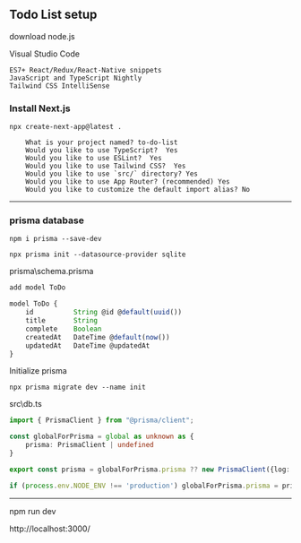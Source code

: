 ## Todo List setup

download node.js

Visual Studio Code
```text
ES7+ React/Redux/React-Native snippets
JavaScript and TypeScript Nightly
Tailwind CSS IntelliSense
```
### Install Next.js
```text
npx create-next-app@latest .

	What is your project named? to-do-list
	Would you like to use TypeScript?  Yes
	Would you like to use ESLint?  Yes
	Would you like to use Tailwind CSS?  Yes
	Would you like to use `src/` directory? Yes
	Would you like to use App Router? (recommended) Yes
	Would you like to customize the default import alias? No
```
--------------------------------------
### prisma database
```text
npm i prisma --save-dev

npx prisma init --datasource-provider sqlite
```
prisma\schema.prisma  
```javascript
add model ToDo

model ToDo {
	id          String @id @default(uuid())
	title       String
	complete    Boolean
	createdAt   DateTime @default(now())
	updatedAt   DateTime @updatedAt
}
```
Initialize prisma
```text
npx prisma migrate dev --name init
```
src\db.ts
```ts
import { PrismaClient } from "@prisma/client";

const globalForPrisma = global as unknown as {
    prisma: PrismaClient | undefined
}

export const prisma = globalForPrisma.prisma ?? new PrismaClient({log: ['query']},)

if (process.env.NODE_ENV !== 'production') globalForPrisma.prisma = prisma
```
-----------------------------------------

npm run dev

http://localhost:3000/
